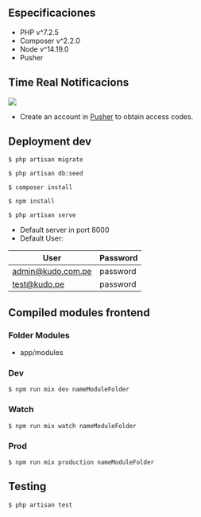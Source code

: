 ## Especificaciones

- PHP v^7.2.5
- Composer v^2.2.0
- Node v^14.19.0
- Pusher

## Time Real Notificacions

![](https://pusher.com/static/pusher-logo-6caad9362077d81cad1cdd631996b73a.svg)
- Create an account in  [Pusher](https://pusher.com/) to obtain access codes.



## Deployment dev

`$ php artisan migrate`

`$ php artisan db:seed`

`$ composer install`

`$ npm install`

`$ php artisan serve`

- Default server in port 8000
- Default User:
                    
User  | Password
------------- | -------------
admin@kudo.com.pe| password
test@kudo.pe | password

## Compiled modules frontend

### Folder Modules
- app/modules
### Dev

`$ npm run mix dev nameModuleFolder`

### Watch

`$ npm run mix watch nameModuleFolder`

### Prod

`$ npm run mix production nameModuleFolder`


## Testing

`$ php artisan test`